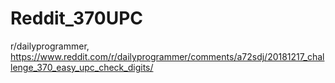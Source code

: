 # Reddit_370UPC
r/dailyprogrammer, https://www.reddit.com/r/dailyprogrammer/comments/a72sdj/20181217_challenge_370_easy_upc_check_digits/
